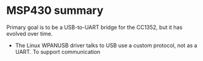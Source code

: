# MSP430 summary

Primary goal is to be a USB-to-UART bridge for the CC1352, but it has evolved over time.

* The Linux WPANUSB driver talks to USB use a custom protocol, not as a UART. To support communication 
